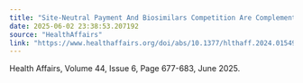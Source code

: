 ```yaml
---
title: "Site-Neutral Payment And Biosimilars Competition Are Complementary Purchaser Strategies For Cancer Biologics"
date: 2025-06-02 23:38:53.207192
source: "HealthAffairs"
link: "https://www.healthaffairs.org/doi/abs/10.1377/hlthaff.2024.01549?af=R"
---
```


Health Affairs, Volume 44, Issue 6, Page 677-683, June 2025. <br />